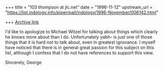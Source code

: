 +++
title = "103 thompson at jlc.net"
date = "1996-11-12"
upstream_url = "https://list.indology.info/pipermail/indology/1996-November/006142.html"

+++
[Archive link](https://list.indology.info/pipermail/indology/1996-November/006142.html)

I'd like to apologize to Michael Witzel for talking about things which
clearly he knows more about than I do.  Unfortunately yabh- is just one of
those things that it is hard not to talk about, even in greatest ignorance.
I myself have noticed that there is in general great passion for this
subject on this list, although I confess that I do not have references to
support this view.

Sincerely,
George






